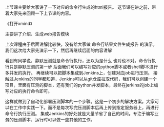 上节课主要给大家讲了一下对应的命令行生成的html报告。
这节课在讲之前，带着大家先来回顾一下上节课的内容。

《打开xmind》

主要讲了介绍、生成web报告模块

上次课程由于后面讲解比较快，没有给大家做 
命令行结果文件生成报告
的演示。我们这次给大家先演示一下，然后再继续后面的内容讲解

看到有同学说，静默压测就是命令行执行，还以为是什么
也对也不对。命令行执行只是静默压测的第一步
后面我们可以编写对应的python脚本或者shell脚本进行多并发的执行。
再继续可以把脚本集成到Jenkins上，创建对应job进行压测。
接触过Jenkins的同学都知道，Jenkins可以从git仓库拉取代码，我们可以创建一个项目，里面有压测的脚本，还有我们的python并发脚本，最终在jerkins的job上编写对应的执行命令即可。


这样就做到了自动化部署压测脚本的一个步骤。这是一个初步的解决方案。大家可以在工作中实践一下。而不是每次写完压测脚本后再上传到指定服务器上，再进行命令行执行压测。
集成Jenkins的好处就是大量节省了自己的时间，专注于编写业务的压测脚本，运行时可以做一些其他的工作。




